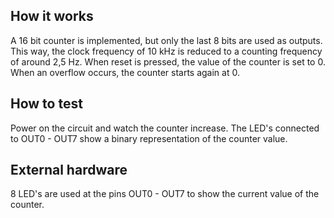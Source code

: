 <!---

This file is used to generate your project datasheet. Please fill in the information below and delete any unused
sections.

You can also include images in this folder and reference them in the markdown. Each image must be less than
512 kb in size, and the combined size of all images must be less than 1 MB.
-->

## How it works

A 16 bit counter is implemented, but only the last 8 bits are used as outputs. This way, the clock frequency of 10 kHz is reduced to a counting frequency of around 2,5 Hz. When reset is pressed, the value of the counter is set to 0. When an overflow occurs, the counter starts again at 0.

## How to test

Power on the circuit and watch the counter increase. The LED's connected to OUT0 - OUT7 show a binary representation of the counter value.

## External hardware

8 LED's are used at the pins OUT0 - OUT7 to show the current value of the counter.
